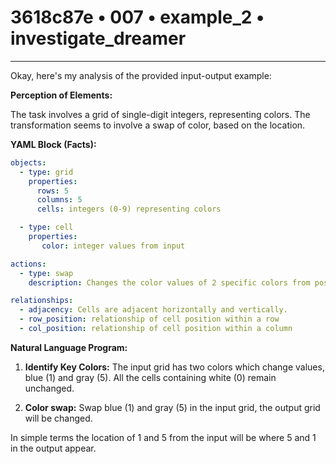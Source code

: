# 3618c87e • 007 • example_2 • investigate_dreamer

---
Okay, here's my analysis of the provided input-output example:

**Perception of Elements:**

The task involves a grid of single-digit integers, representing colors. The transformation seems to involve a swap of color, based on the location.

**YAML Block (Facts):**



```yaml
objects:
  - type: grid
    properties:
      rows: 5
      columns: 5
      cells: integers (0-9) representing colors

  - type: cell
    properties:
       color: integer values from input

actions:
  - type: swap
    description: Changes the color values of 2 specific colors from position to position.

relationships:
  - adjacency: Cells are adjacent horizontally and vertically.
  - row_position: relationship of cell position within a row
  - col_position: relationship of cell position within a column
```



**Natural Language Program:**

1.  **Identify Key Colors:** The input grid has two colors which change values, blue (1) and gray (5). All the cells containing white (0) remain unchanged.

2. **Color swap:** Swap blue (1) and gray (5) in the input grid, the output grid will be changed.

In simple terms the location of 1 and 5 from the input will be where 5 and 1 in the output appear.

